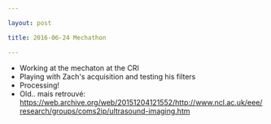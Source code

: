 ```yaml
---

layout: post

title: 2016-06-24 Mechathon

---
```



-   Working at the mechaton at the CRI
-   Playing with Zach's acquisition and testing his filters
-   Processing!
-   Old.. mais retrouvé:
    https://web.archive.org/web/20151204121552/http://www.ncl.ac.uk/eee/research/groups/coms2ip/ultrasound-imaging.htm

